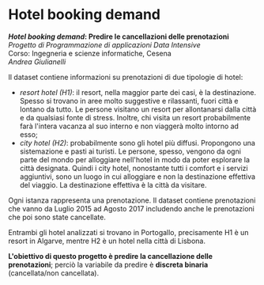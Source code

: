 # Hotel booking demand
***Hotel booking demand*: Predire le cancellazioni delle prenotazioni** \
*Progetto di Programmazione di applicazioni Data Intensive* \
Corso: Ingegneria e scienze informatiche, Cesena \
*Andrea Giulianelli*


Il dataset contiene informazioni su prenotazioni di due tipologie di hotel: 
- *resort hotel (H1)*: il resort, nella maggior parte dei casi, è la destinazione. Spesso si trovano in aree molto suggestive e rilassanti, fuori città e lontano da tutto. Le persone visitano un resort per allontanarsi dalla città e da qualsiasi fonte di stress. Inoltre, chi visita un resort probabilmente farà l'intera vacanza al suo interno e non viaggerà molto intorno ad esso;
- *city hotel (H2)*: probabilmente sono gli hotel più diffusi. Propongono una sistemazione e pasti ai turisti. Le persone, spesso, vengono da ogni parte del mondo per alloggiare nell'hotel in modo da poter esplorare la città designata. Quindi i city hotel, nonostante tutti i comfort e i servizi aggiuntivi, sono un luogo in cui alloggiare e non la destinazione effettiva del viaggio. La destinazione effettiva è la città da visitare.

Ogni istanza rappresenta una prenotazione.
Il dataset contiene prenotazioni che vanno da Luglio 2015 ad Agosto 2017 includendo anche le prenotazioni che poi sono state cancellate.

Entrambi gli hotel analizzati si trovano in Portogallo, precisamente H1 è un resort in Algarve, mentre H2 è un hotel nella città di Lisbona.

**L'obiettivo di questo progetto è predire la cancellazione delle prenotazioni**; perciò la variabile da predire è **discreta binaria** (cancellata/non cancellata).
